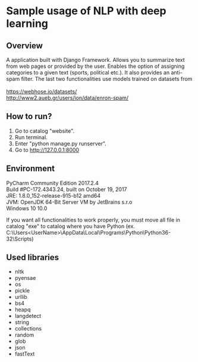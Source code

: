 # Sample usage of NLP with deep learning

## Overview
A application built with Django Framework. Allows you to summarize text from web pages or provided by the user. Enables the option of assigning categories to a given text (sports, political etc.). It also provides an anti-spam filter. The last two functionalities use models trained on datasets from<br/><br/>
https://webhose.io/datasets/<br/>
http://www2.aueb.gr/users/ion/data/enron-spam/<br/>

## How to run?
1. Go to catalog "website".
2. Run terminal.
3. Enter "python manage.py runserver".
4. Go to http://127.0.0.1:8000

## Environment
PyCharm Community Edition 2017.2.4<br/>
Build #PC-172.4343.24, built on October 19, 2017<br/>
JRE: 1.8.0_152-release-915-b12 amd64<br/>
JVM: OpenJDK 64-Bit Server VM by JetBrains s.r.o<br/>
Windows 10 10.0<br/>

If you want all functionalities to work properly, you must move all file in catalog "exe" to catalog where you have Python (ex. C:\Users\<UserName>\AppData\Local\Programs\Python\Python36-32\Scripts)

## Used libraries
- nltk
- pyensae 
- os
- pickle
- urllib
- bs4
- heapq
- langdetect
- string
- collections
- random
- glob
- json
- fastText
